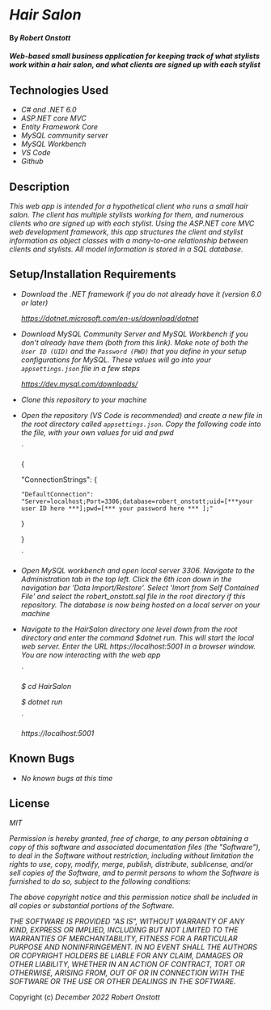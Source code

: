 # _Hair Salon_

#### By _Robert Onstott_

#### _Web-based small business application for keeping track of what stylists work within a hair salon, and what clients are signed up with each stylist_

## Technologies Used

* _C# and .NET 6.0_
* _ASP.NET core MVC_
* _Entity Framework Core_
* _MySQL community server_
* _MySQL Workbench_
* _VS Code_
* _Github_

## Description

_This web app is intended for a hypothetical client who runs a small hair salon. The client has multiple stylists working for them, and numerous clients who are signed up with each stylist. Using the ASP.NET core MVC web development framework, this app structures the client and stylist information as object classes with a many-to-one relationship between clients and stylists. All model information is stored in a SQL database._

## Setup/Installation Requirements

* _Download the .NET framework if you do not already have it (version 6.0 or later)_
 
  _https://dotnet.microsoft.com/en-us/download/dotnet_
  
* _Download MySQL Community Server and MySQL Workbench if you don't already have them (both from this link). Make note of both the `User ID (UID)` and the `Password (PWD)` that you define in your setup configurations for MySQL. These values will go into your `appsettings.json` file in a few steps_
  
    _https://dev.mysql.com/downloads/_
  
* _Clone this repository to your machine_

* _Open the repository (VS Code is recommended) and create a new file in the root directory called `appsettings.json`. Copy the following code into the file, with your own values for uid and pwd_
 
 
  
  ` 
  
  
  {
  
    "ConnectionStrings": {
    
      "DefaultConnection": "Server=localhost;Port=3306;database=robert_onstott;uid=[***your user ID here ***];pwd=[*** your password here *** ];"
      
    }
    
  } 
  
  
  `
  
  
  
* _Open MySQL workbench and open local server 3306. Navigate to the Administration tab in the top left. Click the 6th icon down in the navigation bar 'Data Import/Restore'. Select 'Imort from Self Contained File' and select the robert_onstott.sql file in the root directory if this repository. The database is now being hosted on a local server on your machine_

* _Navigate to the HairSalon directory one level down from the root directory and enter the command $dotnet run. This will start the local web server. Enter the URL https://localhost:5001 in a browser window. You are now interacting with the web app_
  
  ` 
  
  
  _$ cd HairSalon_
  
  _$ dotnet run_ 
  
  
  
  `  
  
  _https://localhost:5001_

## Known Bugs

* _No known bugs at this time_

## License

_MIT_

_Permission is hereby granted, free of charge, to any person obtaining a copy of this software and associated documentation files (the "Software"), to deal in the Software without restriction, including without limitation the rights to use, copy, modify, merge, publish, distribute, sublicense, and/or sell copies of the Software, and to permit persons to whom the Software is furnished to do so, subject to the following conditions:_

_The above copyright notice and this permission notice shall be included in all copies or substantial portions of the Software._

_THE SOFTWARE IS PROVIDED "AS IS", WITHOUT WARRANTY OF ANY KIND, EXPRESS OR IMPLIED, INCLUDING BUT NOT LIMITED TO THE WARRANTIES OF MERCHANTABILITY, FITNESS FOR A PARTICULAR PURPOSE AND NONINFRINGEMENT. IN NO EVENT SHALL THE AUTHORS OR COPYRIGHT HOLDERS BE LIABLE FOR ANY CLAIM, DAMAGES OR OTHER LIABILITY, WHETHER IN AN ACTION OF CONTRACT, TORT OR OTHERWISE, ARISING FROM, OUT OF OR IN CONNECTION WITH THE SOFTWARE OR THE USE OR OTHER DEALINGS IN THE SOFTWARE._

Copyright (c) _December 2022_ _Robert Onstott_
